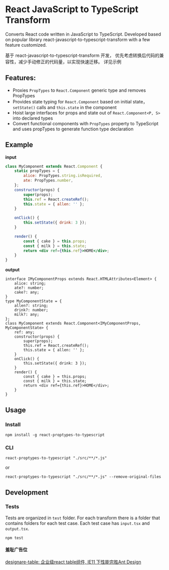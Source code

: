 # React JavaScript to TypeScript Transform

Converts React code written in JavaScript to TypeScript. Developed based on popular library react-javascript-to-typescript-transform with a few feature customized.

基于 react-javascript-to-typescript-transform 开发，
优先考虑转换后代码的兼容性，减少手动修正的代码量，以实现快速迁移。
详见示例

## Features:

-   Proxies `PropTypes` to `React.Component` generic type and removes PropTypes
-   Provides state typing for `React.Component` based on initial state， `setState()` calls and `this.state` in the component
-   Hoist large interfaces for props and state out of `React.Component<P, S>` into declared types
-   Convert functional components with `PropTypes` property to TypeScript and uses propTypes to generate function type declaration

## Example

**input**

```jsx
class MyComponent extends React.Component {
    static propTypes = {
        alice: PropTypes.string.isRequired,
        ate: PropTypes.number,
    };
    constructor(props) {
        super(props);
        this.ref = React.createRef();
        this.state = { allen: '' };
    }

    onClick() {
        this.setState({ drink: 3 });
    }

    render() {
        const { cake } = this.props;
        const { milk } = this.state;
        return <div ref={this.ref}>HOME</div>;
    }
}
```

**output**

```tsx
interface IMyComponentProps extends React.HTMLAttributes<Element> {
    alice: string;
    ate?: number;
    cake?: any;
}
type MyComponentState = {
    allen?: string;
    drink?: number;
    milk?: any;
};
class MyComponent extends React.Component<IMyComponentProps, MyComponentState> {
    ref: any;
    constructor(props) {
        super(props);
        this.ref = React.createRef();
        this.state = { allen: '' };
    }
    onClick() {
        this.setState({ drink: 3 });
    }
    render() {
        const { cake } = this.props;
        const { milk } = this.state;
        return <div ref={this.ref}>HOME</div>;
    }
}
```

## Usage

### Install

```
npm install -g react-proptypes-to-typescript
```

### CLI
```
react-proptypes-to-typescript "./src/**/*.js"
```

or

```
react-proptypes-to-typescript "./src/**/*.js" --remove-original-files
```

## Development

### Tests

Tests are organized in `test` folder. For each transform there is a folder that contains folders for each test case. Each test case has `input.tsx` and `output.tsx`.

```
npm test
```

#### 羞耻广告位
[designare-table: 企业级react table组件, IE11 下性能完胜Ant Design](https://piscium2010.github.io/designare-table)
